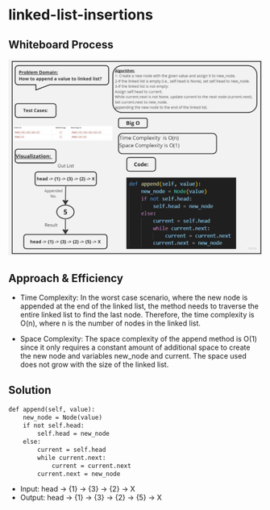 # linked-list-insertions


## Whiteboard Process
![ white board](./assets/Untitled%20(9).jpg)


## Approach & Efficiency
- Time Complexity:
In the worst case scenario, where the new node is appended at the end of the linked list, the method needs to traverse the entire linked list to find the last node. Therefore, the time complexity is O(n), where n is the number of nodes in the linked list.

- Space Complexity:
The space complexity of the append method is O(1) since it only requires a constant amount of additional space to create the new node and variables new_node and current. The space used does not grow with the size of the linked list.
## Solution 

 
    def append(self, value):
        new_node = Node(value)
        if not self.head:
            self.head = new_node
        else:
            current = self.head
            while current.next:
                current = current.next
            current.next = new_node 

- Input:
head -> {1} -> {3} -> {2} -> X
- Output:
head -> {1} -> {3} -> {2} -> {5} -> X
